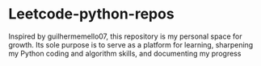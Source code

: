 # Leetcode-python-repos
Inspired by guilhermemello07, this repository is my personal space for growth. Its sole purpose is to serve as a platform for learning, sharpening my Python coding and algorithm skills, and documenting my progress
